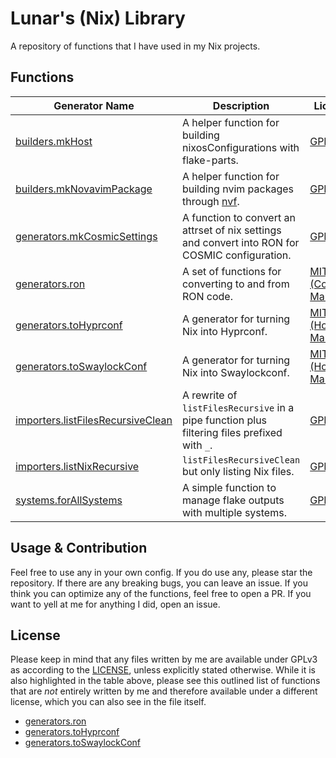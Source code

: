 # Lunar's (Nix) Library

[builders.mkHost]: lib/builders/mkHost.nix
[builders.mkNovavimPackage]: lib/builders/mkNovavimPackage.nix
[generators.mkCosmicSettings]: lib/generators/mkCosmicSettings.nix
[generators.ron]: lib/generators/ron.nix
[generators.toHyprconf]: lib/generators/toHyprconf.nix
[generators.toSwaylockConf]: lib/generators/toSwaylockConf.nix
[importers.listFilesRecursiveClean]: lib/importers/listFilesRecursiveClean.nix
[importers.listNixRecursive]: lib/importers/listNixRecursive.nix
[systems.forAllSystems]: lib/systems/forAllSystems.nix

A repository of functions that I have used in my Nix projects.

## Functions

| Generator Name                      | Description                                                                                     | License                |
| ----------------------------------- | ----------------------------------------------------------------------------------------------- | ---------------------- |
| [builders.mkHost]                   | A helper function for building nixosConfigurations with flake-parts.                            | [GPLv3]                |
| [builders.mkNovavimPackage]         | A helper function for building nvim packages through [nvf].                                     | [GPLv3]                |
| [generators.mkCosmicSettings]       | A function to convert an attrset of nix settings and convert into RON for COSMIC configuration. | [GPLv3]                |
| [generators.ron]                    | A set of functions for converting to and from RON code.                                         | [MIT (Cosmic Manager)] |
| [generators.toHyprconf]             | A generator for turning Nix into Hyprconf.                                                      | [MIT (Home Manager)]   |
| [generators.toSwaylockConf]         | A generator for turning Nix into Swaylockconf.                                                  | [MIT (Home Manager)]   |
| [importers.listFilesRecursiveClean] | A rewrite of `listFilesRecursive` in a pipe function plus filtering files prefixed with `_`.    | [GPLv3]                |
| [importers.listNixRecursive]        | `listFilesRecursiveClean` but only listing Nix files.                                           | [GPLv3]                |
| [systems.forAllSystems]             | A simple function to manage flake outputs with multiple systems.                                | [GPLv3]                |

[GPLv3]: ./LICENSE
[nvf]: https://github.com/notashelf/nvf
[MIT (Cosmic Manager)]: https://github.com/HeitorAugustoLN/cosmic-manager/blob/main/LICENSE-MIT
[MIT (Home Manager)]: https://github.com/nix-community/home-manager/blob/master/LICENSE

## Usage & Contribution

Feel free to use any in your own config. If you do use any, please star the
repository. If there are any breaking bugs, you can leave an issue. If you think
you can optimize any of the functions, feel free to open a PR. If you want to
yell at me for anything I did, open an issue.

## License

Please keep in mind that any files written by me are available under GPLv3 as
according to the [LICENSE], unless explicitly stated otherwise. While it is also
highlighted in the table above, please see this outlined list of functions that
are _not_ entirely written by me and therefore available under a different
license, which you can also see in the file itself.

- [generators.ron]
- [generators.toHyprconf]
- [generators.toSwaylockConf]

[LICENSE]: ./LICENSE
